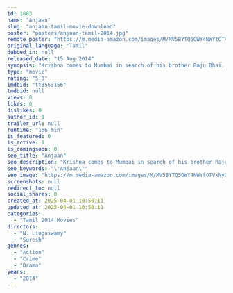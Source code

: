 ```yaml
---
id: 1803
name: "Anjaan"
slug: "anjaan-tamil-movie-download"
poster: "posters/anjaan-tamil-2014.jpg"
remote_poster: "https://m.media-amazon.com/images/M/MV5BYTQ5OWY4NWYtOTVkNy00YzEyLWE0NTktOWRkYzQ4MTZjZWYyXkEyXkFqcGc@._V1_SX300.jpg"
original_language: "Tamil"
dubbed_in: null
released_date: "15 Aug 2014"
synopsis: "Krishna comes to Mumbai in search of his brother Raju Bhai, an underworld don. Through Raju Bhai's gangster friends, his past life is revealed. What happened to Raju Bhai? Will Krishna find him?"
type: "movie"
rating: "5.3"
imdbid: "tt3563156"
tmdbid: null
views: 0
likes: 0
dislikes: 0
author_id: 1
trailer_url: null
runtime: "166 min"
is_featured: 0
is_active: 1
is_comingsoon: 0
seo_title: "Anjaan"
seo_description: "Krishna comes to Mumbai in search of his brother Raju Bhai, an underworld don. Through Raju Bhai's gangster friends, his past life is revealed. What happened to Raju Bhai? Will Krishna find him?"
seo_keywords: "\"Anjaan\""
seo_image: "https://m.media-amazon.com/images/M/MV5BYTQ5OWY4NWYtOTVkNy00YzEyLWE0NTktOWRkYzQ4MTZjZWYyXkEyXkFqcGc@._V1_SX300.jpg"
screenshots: null
redirect_to: null
social_shares: 0
created_at: 2025-04-01 10:50:11
updated_at: 2025-04-01 10:50:11
categories:
  - "Tamil 2014 Movies"
directors:
  - "N. Linguswamy"
  - "Suresh"
genres:
  - "Action"
  - "Crime"
  - "Drama"
years:
  - "2014"
---
```

